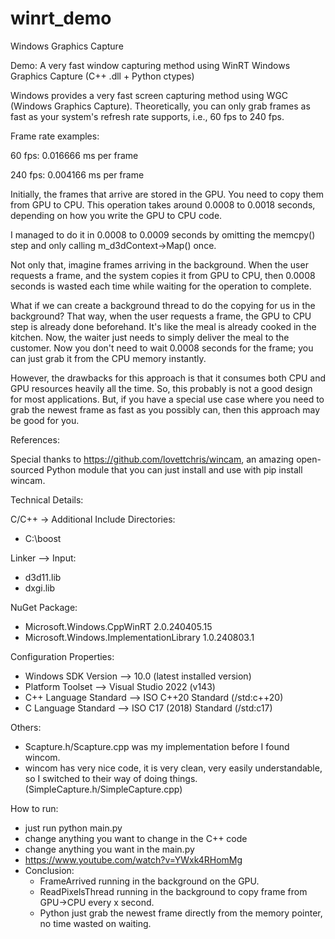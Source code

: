 # winrt_demo
Windows Graphics Capture

Demo: A very fast window capturing method using WinRT Windows Graphics Capture (C++ .dll + Python ctypes)

Windows provides a very fast screen capturing method using WGC (Windows Graphics Capture). Theoretically, you can only grab frames as fast as your system's refresh rate supports, i.e., 60 fps to 240 fps.

Frame rate examples: 

60 fps: 0.016666 ms per frame 

240 fps: 0.004166 ms per frame

Initially, the frames that arrive are stored in the GPU. You need to copy them from GPU to CPU. This operation takes around 0.0008 to 0.0018 seconds, depending on how you write the GPU to CPU code.

I managed to do it in 0.0008 to 0.0009 seconds by omitting the memcpy() step and only calling m_d3dContext->Map() once.

Not only that, imagine frames arriving in the background. When the user requests a frame, and the system copies it from GPU to CPU, then 0.0008 seconds is wasted each time while waiting for the operation to complete.

What if we can create a background thread to do the copying for us in the background? That way, when the user requests a frame, the GPU to CPU step is already done beforehand. It's like the meal is already cooked in the kitchen. Now, the waiter just needs to simply deliver the meal to the customer. Now you don't need to wait 0.0008 seconds for the frame; you can just grab it from the CPU memory instantly.

However, the drawbacks for this approach is that it consumes both CPU and GPU resources heavily all the time. So, this probably is not a good design for most applications. But, if you have a special use case where you need to grab the newest frame as fast as you possibly can, then this approach may be good for you.

References: 

Special thanks to https://github.com/lovettchris/wincam, an amazing open-sourced Python module that you can just install and use with pip install wincam.


Technical Details: 

C/C++ -> Additional Include Directories:
- C:\boost

Linker --> Input:
- d3d11.lib
- dxgi.lib

NuGet Package:
- Microsoft.Windows.CppWinRT 2.0.240405.15
- Microsoft.Windows.ImplementationLibrary 1.0.240803.1

Configuration Properties:
- Windows SDK Version --> 10.0 (latest installed version)
- Platform Toolset --> Visual Studio 2022 (v143)
- C++ Language Standard --> ISO C++20 Standard (/std:c++20)
- C Language Standard --> ISO C17 (2018) Standard (/std:c17)

Others:
- Scapture.h/Scapture.cpp was my implementation before I found wincom. 
- wincom has very nice code, it is very clean, very easily understandable, so I switched to their way of doing things. (SimpleCapture.h/SimpleCapture.cpp)

How to run:
- just run python main.py
- change anything you want to change in the C++ code
- change anything you want in the main.py
- https://www.youtube.com/watch?v=YWxk4RHomMg
- Conclusion: 
    - FrameArrived running in the background on the GPU.
    - ReadPixelsThread running in the background to copy frame from GPU->CPU every x second. 
    - Python just grab the newest frame directly from the memory pointer, no time wasted on waiting. 